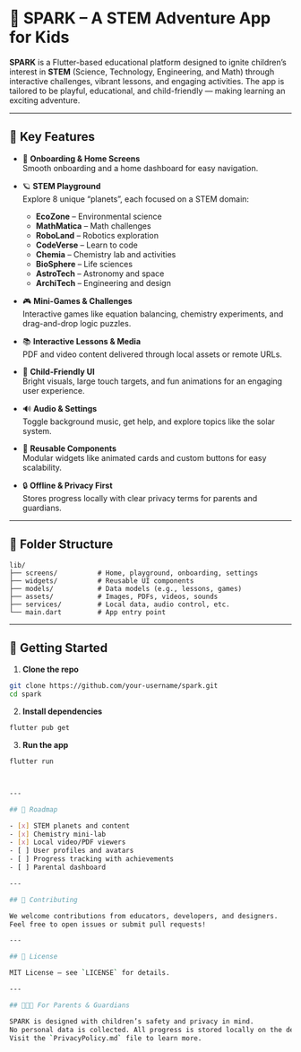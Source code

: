 # 🚀 SPARK – A STEM Adventure App for Kids

**SPARK** is a Flutter-based educational platform designed to ignite children’s interest in **STEM** (Science, Technology, Engineering, and Math) through interactive challenges, vibrant lessons, and engaging activities. The app is tailored to be playful, educational, and child-friendly — making learning an exciting adventure.

---

## 🌟 Key Features

- 🧭 **Onboarding & Home Screens**  
  Smooth onboarding and a home dashboard for easy navigation.

- 🪐 **STEM Playground**  
  Explore 8 unique “planets”, each focused on a STEM domain:  
  - **EcoZone** – Environmental science  
  - **MathMatica** – Math challenges  
  - **RoboLand** – Robotics exploration  
  - **CodeVerse** – Learn to code  
  - **Chemia** – Chemistry lab and activities  
  - **BioSphere** – Life sciences  
  - **AstroTech** – Astronomy and space  
  - **ArchiTech** – Engineering and design

- 🎮 **Mini-Games & Challenges**  
  Interactive games like equation balancing, chemistry experiments, and drag-and-drop logic puzzles.

- 📚 **Interactive Lessons & Media**  
  PDF and video content delivered through local assets or remote URLs.

- 🎨 **Child-Friendly UI**  
  Bright visuals, large touch targets, and fun animations for an engaging user experience.

- 🔊 **Audio & Settings**  
  Toggle background music, get help, and explore topics like the solar system.

- 🧱 **Reusable Components**  
  Modular widgets like animated cards and custom buttons for easy scalability.

- 🔒 **Offline & Privacy First**  
  Stores progress locally with clear privacy terms for parents and guardians.

---

## 📂 Folder Structure

```
lib/
├── screens/          # Home, playground, onboarding, settings
├── widgets/          # Reusable UI components
├── models/           # Data models (e.g., lessons, games)
├── assets/           # Images, PDFs, videos, sounds
├── services/         # Local data, audio control, etc.
└── main.dart         # App entry point
```

---

## 🚀 Getting Started

1. **Clone the repo**

```bash
git clone https://github.com/your-username/spark.git
cd spark
```

2. **Install dependencies**

```bash
flutter pub get
```

3. **Run the app**

```bash
flutter run



---

## 🔭 Roadmap

- [x] STEM planets and content
- [x] Chemistry mini-lab
- [x] Local video/PDF viewers
- [ ] User profiles and avatars
- [ ] Progress tracking with achievements
- [ ] Parental dashboard

---

## 🤝 Contributing

We welcome contributions from educators, developers, and designers.  
Feel free to open issues or submit pull requests!

---

## 📄 License

MIT License – see `LICENSE` for details.

---

## 👨‍👩‍👧 For Parents & Guardians

SPARK is designed with children’s safety and privacy in mind.  
No personal data is collected. All progress is stored locally on the device.  
Visit the `PrivacyPolicy.md` file to learn more.

